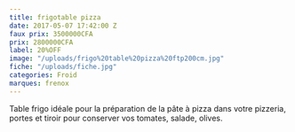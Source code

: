 ```yaml
---
title: frigotable pizza
date: 2017-05-07 17:42:00 Z
faux prix: 3500000CFA
prix: 2800000CFA
label: 20%OFF
image: "/uploads/frigo%20table%20pizza%20ftp200cm.jpg"
fiche: "/uploads/fiche.jpg"
categories: Froid
marques: frenox
---
```


Table frigo idéale pour la préparation de la pâte à pizza dans votre pizzeria, portes et tiroir pour conserver vos tomates, salade, olives.